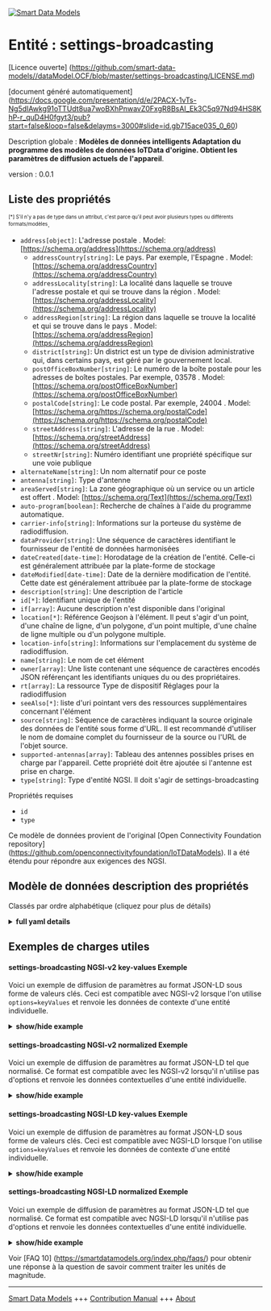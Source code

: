 <!-- 10-Header -->    
[![Smart Data Models](https://smartdatamodels.org/wp-content/uploads/2022/01/SmartDataModels_logo.png "Logo")](https://smartdatamodels.org)    
Entité : settings-broadcasting    
==============================<!-- /10-Header -->    
<!-- 15-License -->    
[Licence ouverte] (https://github.com/smart-data-models//dataModel.OCF/blob/master/settings-broadcasting/LICENSE.md)    
[document généré automatiquement] (https://docs.google.com/presentation/d/e/2PACX-1vTs-Ng5dIAwkg91oTTUdt8ua7woBXhPnwavZ0FxgR8BsAI_Ek3C5q97Nd94HS8KhP-r_quD4H0fgyt3/pub?start=false&loop=false&delayms=3000#slide=id.gb715ace035_0_60)    
<!-- /15-License -->    
<!-- 20-Description -->    
Description globale : **Modèles de données intelligents Adaptation du programme des modèles de données IoTData d'origine. Obtient les paramètres de diffusion actuels de l'appareil**.    
version : 0.0.1    
<!-- /20-Description -->    
<!-- 30-PropertiesList -->    
## Liste des propriétés    
<sup><sub>[*] S'il n'y a pas de type dans un attribut, c'est parce qu'il peut avoir plusieurs types ou différents formats/modèles</sub></sup>.    
- `address[object]`: L'adresse postale  . Model: [https://schema.org/address](https://schema.org/address)	- `addressCountry[string]`: Le pays. Par exemple, l'Espagne  . Model: [https://schema.org/addressCountry](https://schema.org/addressCountry)    
	- `addressLocality[string]`: La localité dans laquelle se trouve l'adresse postale et qui se trouve dans la région  . Model: [https://schema.org/addressLocality](https://schema.org/addressLocality)    
	- `addressRegion[string]`: La région dans laquelle se trouve la localité et qui se trouve dans le pays  . Model: [https://schema.org/addressRegion](https://schema.org/addressRegion)    
	- `district[string]`: Un district est un type de division administrative qui, dans certains pays, est géré par le gouvernement local.      
	- `postOfficeBoxNumber[string]`: Le numéro de la boîte postale pour les adresses de boîtes postales. Par exemple, 03578  . Model: [https://schema.org/postOfficeBoxNumber](https://schema.org/postOfficeBoxNumber)    
	- `postalCode[string]`: Le code postal. Par exemple, 24004  . Model: [https://schema.org/https://schema.org/postalCode](https://schema.org/https://schema.org/postalCode)    
	- `streetAddress[string]`: L'adresse de la rue  . Model: [https://schema.org/streetAddress](https://schema.org/streetAddress)    
	- `streetNr[string]`: Numéro identifiant une propriété spécifique sur une voie publique      
- `alternateName[string]`: Un nom alternatif pour ce poste  - `antenna[string]`: Type d'antenne  - `areaServed[string]`: La zone géographique où un service ou un article est offert  . Model: [https://schema.org/Text](https://schema.org/Text)- `auto-program[boolean]`: Recherche de chaînes à l'aide du programme automatique.  - `carrier-info[string]`: Informations sur la porteuse du système de radiodiffusion.  - `dataProvider[string]`: Une séquence de caractères identifiant le fournisseur de l'entité de données harmonisées  - `dateCreated[date-time]`: Horodatage de la création de l'entité. Celle-ci est généralement attribuée par la plate-forme de stockage  - `dateModified[date-time]`: Date de la dernière modification de l'entité. Cette date est généralement attribuée par la plate-forme de stockage  - `description[string]`: Une description de l'article  - `id[*]`: Identifiant unique de l'entité  - `if[array]`: Aucune description n'est disponible dans l'original  - `location[*]`: Référence Geojson à l'élément. Il peut s'agir d'un point, d'une chaîne de ligne, d'un polygone, d'un point multiple, d'une chaîne de ligne multiple ou d'un polygone multiple.  - `location-info[string]`: Informations sur l'emplacement du système de radiodiffusion.  - `name[string]`: Le nom de cet élément  - `owner[array]`: Une liste contenant une séquence de caractères encodés JSON référençant les identifiants uniques du ou des propriétaires.  - `rt[array]`: La ressource Type de dispositif Réglages pour la radiodiffusion  - `seeAlso[*]`: liste d'uri pointant vers des ressources supplémentaires concernant l'élément  - `source[string]`: Séquence de caractères indiquant la source originale des données de l'entité sous forme d'URL. Il est recommandé d'utiliser le nom de domaine complet du fournisseur de la source ou l'URL de l'objet source.  - `supported-antennas[array]`: Tableau des antennes possibles prises en charge par l'appareil. Cette propriété doit être ajoutée si l'antenne est prise en charge.  - `type[string]`: Type d'entité NGSI. Il doit s'agir de settings-broadcasting  <!-- /30-PropertiesList -->    
<!-- 35-RequiredProperties -->    
Propriétés requises    
- `id`  - `type`  <!-- /35-RequiredProperties -->    
<!-- 40-RequiredProperties -->    
Ce modèle de données provient de l'original [Open Connectivity Foundation repository] (https://github.com/openconnectivityfoundation/IoTDataModels). Il a été étendu pour répondre aux exigences des NGSI.    
<!-- /40-RequiredProperties -->    
<!-- 50-DataModelHeader -->    
## Modèle de données description des propriétés    
Classés par ordre alphabétique (cliquez pour plus de détails)    
<!-- /50-DataModelHeader -->    
<!-- 60-ModelYaml -->    
<details><summary><strong>full yaml details</strong></summary>      
```yaml    
settings-broadcasting:      
  description: Smart Data Models Program adaptation of the original IoTData data Models. Gets current device broadcasting settings.      
  properties:      
    address:      
      description: The mailing address      
      properties:      
        addressCountry:      
          description: 'The country. For example, Spain'      
          type: string      
          x-ngsi:      
            model: https://schema.org/addressCountry      
            type: Property      
        addressLocality:      
          description: 'The locality in which the street address is, and which is in the region'      
          type: string      
          x-ngsi:      
            model: https://schema.org/addressLocality      
            type: Property      
        addressRegion:      
          description: 'The region in which the locality is, and which is in the country'      
          type: string      
          x-ngsi:      
            model: https://schema.org/addressRegion      
            type: Property      
        district:      
          description: 'A district is a type of administrative division that, in some countries, is managed by the local government'      
          type: string      
          x-ngsi:      
            type: Property      
        postOfficeBoxNumber:      
          description: 'The post office box number for PO box addresses. For example, 03578'      
          type: string      
          x-ngsi:      
            model: https://schema.org/postOfficeBoxNumber      
            type: Property      
        postalCode:      
          description: 'The postal code. For example, 24004'      
          type: string      
          x-ngsi:      
            model: https://schema.org/https://schema.org/postalCode      
            type: Property      
        streetAddress:      
          description: The street address      
          type: string      
          x-ngsi:      
            model: https://schema.org/streetAddress      
            type: Property      
        streetNr:      
          description: Number identifying a specific property on a public street      
          type: string      
          x-ngsi:      
            type: Property      
      type: object      
      x-ngsi:      
        model: https://schema.org/address      
        type: Property      
    alternateName:      
      description: An alternative name for this item      
      type: string      
      x-ngsi:      
        type: Property      
    antenna:      
      description: Type of antenna      
      type: string      
      x-ngsi:      
        type: Property      
    areaServed:      
      description: The geographic area where a service or offered item is provided      
      type: string      
      x-ngsi:      
        model: https://schema.org/Text      
        type: Property      
    auto-program:      
      description: Scan for channels using Auto Program.      
      type: boolean      
      x-ngsi:      
        type: Property      
    carrier-info:      
      description: Carrier information of the broadcast system.      
      type: string      
      x-ngsi:      
        type: Property      
    dataProvider:      
      description: A sequence of characters identifying the provider of the harmonised data entity      
      type: string      
      x-ngsi:      
        type: Property      
    dateCreated:      
      description: Entity creation timestamp. This will usually be allocated by the storage platform      
      format: date-time      
      type: string      
      x-ngsi:      
        type: Property      
    dateModified:      
      description: Timestamp of the last modification of the entity. This will usually be allocated by the storage platform      
      format: date-time      
      type: string      
      x-ngsi:      
        type: Property      
    description:      
      description: A description of this item      
      type: string      
      x-ngsi:      
        type: Property      
    id:      
      anyOf:      
        - description: Identifier format of any NGSI entity      
          maxLength: 256      
          minLength: 1      
          pattern: ^[\w\-\.\{\}\$\+\*\[\]`|~^@!,:\\]+$      
          type: string      
          x-ngsi:      
            type: Property      
        - description: Identifier format of any NGSI entity      
          format: uri      
          type: string      
          x-ngsi:      
            type: Property      
      description: Unique identifier of the entity      
      x-ngsi:      
        type: Property      
    if:      
      description: No description is available in the original      
      items:      
        enum:      
          - oic.if.rw      
          - oic.if.baseline      
        type: string      
      minItems: 2      
      readOnly: true      
      type: array      
      uniqueItems: true      
      x-ngsi:      
        type: Property      
    location:      
      description: 'Geojson reference to the item. It can be Point, LineString, Polygon, MultiPoint, MultiLineString or MultiPolygon'      
      oneOf:      
        - description: Geojson reference to the item. Point      
          properties:      
            bbox:      
              items:      
                type: number      
              minItems: 4      
              type: array      
            coordinates:      
              items:      
                type: number      
              minItems: 2      
              type: array      
            type:      
              enum:      
                - Point      
              type: string      
          required:      
            - type      
            - coordinates      
          title: GeoJSON Point      
          type: object      
          x-ngsi:      
            type: GeoProperty      
        - description: Geojson reference to the item. LineString      
          properties:      
            bbox:      
              items:      
                type: number      
              minItems: 4      
              type: array      
            coordinates:      
              items:      
                items:      
                  type: number      
                minItems: 2      
                type: array      
              minItems: 2      
              type: array      
            type:      
              enum:      
                - LineString      
              type: string      
          required:      
            - type      
            - coordinates      
          title: GeoJSON LineString      
          type: object      
          x-ngsi:      
            type: GeoProperty      
        - description: Geojson reference to the item. Polygon      
          properties:      
            bbox:      
              items:      
                type: number      
              minItems: 4      
              type: array      
            coordinates:      
              items:      
                items:      
                  items:      
                    type: number      
                  minItems: 2      
                  type: array      
                minItems: 4      
                type: array      
              type: array      
            type:      
              enum:      
                - Polygon      
              type: string      
          required:      
            - type      
            - coordinates      
          title: GeoJSON Polygon      
          type: object      
          x-ngsi:      
            type: GeoProperty      
        - description: Geojson reference to the item. MultiPoint      
          properties:      
            bbox:      
              items:      
                type: number      
              minItems: 4      
              type: array      
            coordinates:      
              items:      
                items:      
                  type: number      
                minItems: 2      
                type: array      
              type: array      
            type:      
              enum:      
                - MultiPoint      
              type: string      
          required:      
            - type      
            - coordinates      
          title: GeoJSON MultiPoint      
          type: object      
          x-ngsi:      
            type: GeoProperty      
        - description: Geojson reference to the item. MultiLineString      
          properties:      
            bbox:      
              items:      
                type: number      
              minItems: 4      
              type: array      
            coordinates:      
              items:      
                items:      
                  items:      
                    type: number      
                  minItems: 2      
                  type: array      
                minItems: 2      
                type: array      
              type: array      
            type:      
              enum:      
                - MultiLineString      
              type: string      
          required:      
            - type      
            - coordinates      
          title: GeoJSON MultiLineString      
          type: object      
          x-ngsi:      
            type: GeoProperty      
        - description: Geojson reference to the item. MultiLineString      
          properties:      
            bbox:      
              items:      
                type: number      
              minItems: 4      
              type: array      
            coordinates:      
              items:      
                items:      
                  items:      
                    items:      
                      type: number      
                    minItems: 2      
                    type: array      
                  minItems: 4      
                  type: array      
                type: array      
              type: array      
            type:      
              enum:      
                - MultiPolygon      
              type: string      
          required:      
            - type      
            - coordinates      
          title: GeoJSON MultiPolygon      
          type: object      
          x-ngsi:      
            type: GeoProperty      
      x-ngsi:      
        type: GeoProperty      
    location-info:      
      description: Location information of the broadcast system.      
      type: string      
      x-ngsi:      
        type: Property      
    name:      
      description: The name of this item      
      type: string      
      x-ngsi:      
        type: Property      
    owner:      
      description: A List containing a JSON encoded sequence of characters referencing the unique Ids of the owner(s)      
      items:      
        anyOf:      
          - description: Identifier format of any NGSI entity      
            maxLength: 256      
            minLength: 1      
            pattern: ^[\w\-\.\{\}\$\+\*\[\]`|~^@!,:\\]+$      
            type: string      
            x-ngsi:      
              type: Property      
          - description: Identifier format of any NGSI entity      
            format: uri      
            type: string      
            x-ngsi:      
              type: Property      
        description: Unique identifier of the entity      
        x-ngsi:      
          type: Property      
      type: array      
      x-ngsi:      
        type: Property      
    rt:      
      description: The Resource Type of Device Settings for broadcasting      
      items:      
        enum:      
          - oic.r.settings.broadcasting      
        type: string      
      minItems: 1      
      readOnly: true      
      type: array      
      uniqueItems: true      
      x-ngsi:      
        type: Property      
    seeAlso:      
      description: list of uri pointing to additional resources about the item      
      oneOf:      
        - items:      
            format: uri      
            type: string      
          minItems: 1      
          type: array      
        - format: uri      
          type: string      
      x-ngsi:      
        type: Property      
    source:      
      description: 'A sequence of characters giving the original source of the entity data as a URL. Recommended to be the fully qualified domain name of the source provider, or the URL to the source object'      
      type: string      
      x-ngsi:      
        type: Property      
    supported-antennas:      
      description: The array of possible antennas the device supports. This property should be added if antenna is supported.      
      items:      
        type: string      
      minItems: 1      
      readOnly: true      
      type: array      
      x-ngsi:      
        type: Property      
    type:      
      description: NGSI entity type. It has to be settings-broadcasting      
      enum:      
        - settings-broadcasting      
      type: string      
      x-ngsi:      
        type: Property      
  required:      
    - id      
    - type      
  type: object      
  x-derived-from: https://github.com/OpenInterConnect/IoTDataModels/blob/master/settings-broadcastingResURI.swagger.json      
  x-disclaimer: 'Redistribution and use in source and binary forms, with or without modification, are permitted  provided that the license conditions are met. Copyleft (c) 2022 Contributors to Smart Data Models Program'      
  x-license-url: https://github.com/smart-data-models/dataModel.OCF/blob/master/settings-broadcasting/LICENSE.md      
  x-model-schema: https://smart-data-models.github.io/dataModel.IoTDataModels/settings-broadcasting/schema.json      
  x-model-tags: OCF      
  x-version: 0.0.1      
```    
</details>      
<!-- /60-ModelYaml -->    
<!-- 70-MiddleNotes -->    
<!-- /70-MiddleNotes -->    
<!-- 80-Examples -->    
## Exemples de charges utiles    
#### settings-broadcasting NGSI-v2 key-values Exemple    
Voici un exemple de diffusion de paramètres au format JSON-LD sous forme de valeurs clés. Ceci est compatible avec NGSI-v2 lorsque l'on utilise `options=keyValues` et renvoie les données de contexte d'une entité individuelle.    
<details><summary><strong>show/hide example</strong></summary>      
```json  
{  
  "id": "urn:ngsi-ld:settings-broadcasting:id:YWMD:14174205",  
  "dateCreated": "1981-06-24T23:59:36Z",  
  "dateModified": "1978-03-16T10:29:14Z",  
  "source": "Probably turn reach not north answer. Course occur easy give concern. Research someone lawyer situation pro",  
  "name": "Charge commercial development tough technology make often bit. Pick th",  
  "alternateName": "Yes create vo",  
  "description": "Structure smile nice goal. Pretty first here say sometimes.",  
  "dataProvider": "What challenge myself business something outside. Half hear any all relationship ",  
  "owner": [  
    "urn:ngsi-ld:settings-broadcasting:items:IYDV:67275654",  
    "urn:ngsi-ld:settings-broadcasting:items:NZOU:92414940"  
  ],  
  "seeAlso": [  
    "urn:ngsi-ld:settings-broadcasting:items:QQFK:04713049"  
  ],  
  "location": {  
    "type": "Point",  
    "coordinates": [  
      20.587973,  
      69.82222  
    ]  
  },  
  "address": {  
    "streetAddress": "Tree set environm",  
    "addressLocality": "Miss home respond family start environmental population. Scientist mention compare north when personal. Defense successful",  
    "addressRegion": "Focus themselves outside provide card chair report. Machine art data guess summer se",  
    "addressCountry": "Main glass day expect move western. Win machine suddenly professor expect. Affect present cold president how. Responsibility nat",  
    "postalCode": "Tend political card visit. Up behavior federal fall million history not market.",  
    "postOfficeBoxNumber": "State partner door market wide yourself. Line development money buy check include likely serious. Know security stop field tend police.",  
    "streetNr": "Dream some now eye recognize democratic production. Plan need think relationship. Rather culture continue family everyone society writer nothing. Those rather role bad.",  
    "district": "Year mean TV huge whose. Consid"  
  },  
  "areaServed": "Gun good deep them. Here you police tough public economic friend.",  
  "rt": [  
    "oic.r.settings.broadcasting"  
  ],  
  "if": [  
    "oic.if.baseline",  
    "oic.if.rw"  
  ],  
  "antenna": "The billion",  
  "supported-antennas": [  
    "Scene money move that south beyond. Up candidate up test. Around imagine quite commercial minute."  
  ],  
  "location-info": "Poor kid dream be street ed",  
  "carrier-info": "Art when prove discuss medical blood",  
  "auto-program": true,  
  "type": "settings-broadcasting"  
}  
```  
</details>    
#### settings-broadcasting NGSI-v2 normalized Exemple    
Voici un exemple de diffusion de paramètres au format JSON-LD tel que normalisé. Ce format est compatible avec les NGSI-v2 lorsqu'il n'utilise pas d'options et renvoie les données contextuelles d'une entité individuelle.    
<details><summary><strong>show/hide example</strong></summary>      
```json  
{  
  "id": "urn:ngsi-ld:settings-broadcasting:id:YWMD:14174205",  
  "dateCreated": {  
    "type": "DateTime",  
    "value": "1981-06-24T23:59:36Z"  
  },  
  "dateModified": {  
    "type": "DateTime",  
    "value": "1978-03-16T10:29:14Z"  
  },  
  "source": {  
    "type": "Text",  
    "value": "Probably turn reach not north answer. Course occur easy give concern. Research someone lawyer situation pro"  
  },  
  "name": {  
    "type": "Text",  
    "value": "Charge commercial development tough technology make often bit. Pick th"  
  },  
  "alternateName": {  
    "type": "Text",  
    "value": "Yes create vo"  
  },  
  "description": {  
    "type": "Text",  
    "value": "Structure smile nice goal. Pretty first here say sometimes."  
  },  
  "dataProvider": {  
    "type": "Text",  
    "value": "What challenge myself business something outside. Half hear any all relationship "  
  },  
  "owner": {  
    "type": "StructuredValue",  
    "value": [  
      "urn:ngsi-ld:settings-broadcasting:items:IYDV:67275654",  
      "urn:ngsi-ld:settings-broadcasting:items:NZOU:92414940"  
    ]  
  },  
  "seeAlso": {  
    "type": "StructuredValue",  
    "value": [  
      "urn:ngsi-ld:settings-broadcasting:items:QQFK:04713049"  
    ]  
  },  
  "location": {  
    "type": "geo:json",  
    "value": {  
      "type": "Point",  
      "coordinates": [  
        20.587973,  
        69.82222  
      ]  
    }  
  },  
  "address": {  
    "type": "StructuredValue",  
    "value": {  
      "streetAddress": "Tree set environm",  
      "addressLocality": "Miss home respond family start environmental population. Scientist mention compare north when personal. Defense successful",  
      "addressRegion": "Focus themselves outside provide card chair report. Machine art data guess summer se",  
      "addressCountry": "Main glass day expect move western. Win machine suddenly professor expect. Affect present cold president how. Responsibility nat",  
      "postalCode": "Tend political card visit. Up behavior federal fall million history not market.",  
      "postOfficeBoxNumber": "State partner door market wide yourself. Line development money buy check include likely serious. Know security stop field tend police.",  
      "streetNr": "Dream some now eye recognize democratic production. Plan need think relationship. Rather culture continue family everyone society writer nothing. Those rather role bad.",  
      "district": "Year mean TV huge whose. Consid"  
    }  
  },  
  "areaServed": {  
    "type": "Text",  
    "value": "Gun good deep them. Here you police tough public economic friend."  
  },  
  "rt": {  
    "type": "StructuredValue",  
    "value": [  
      "oic.r.settings.broadcasting"  
    ]  
  },  
  "if": {  
    "type": "StructuredValue",  
    "value": [  
      "oic.if.baseline",  
      "oic.if.rw"  
    ]  
  },  
  "antenna": {  
    "type": "Text",  
    "value": "The billion"  
  },  
  "supported-antennas": {  
    "type": "StructuredValue",  
    "value": [  
      "Scene money move that south beyond. Up candidate up test. Around imagine quite commercial minute."  
    ]  
  },  
  "location-info": {  
    "type": "Text",  
    "value": "Poor kid dream be street ed"  
  },  
  "carrier-info": {  
    "type": "Text",  
    "value": "Art when prove discuss medical blood"  
  },  
  "auto-program": {  
    "type": "Boolean",  
    "value": true  
  },  
  "type": "settings-broadcasting"  
}  
```  
</details>    
#### settings-broadcasting NGSI-LD key-values Exemple    
Voici un exemple de diffusion de paramètres au format JSON-LD sous forme de valeurs clés. Ceci est compatible avec NGSI-LD lorsque l'on utilise `options=keyValues` et renvoie les données de contexte d'une entité individuelle.    
<details><summary><strong>show/hide example</strong></summary>      
```json  
{  
  "id": "urn:ngsi-ld:settings-broadcasting:id:YWMD:14174205",  
  "dateCreated": "1981-06-24T23:59:36Z",  
  "dateModified": "1978-03-16T10:29:14Z",  
  "source": "Probably turn reach not north answer. Course occur easy give concern. Research someone lawyer situation pro",  
  "name": "Charge commercial development tough technology make often bit. Pick th",  
  "alternateName": "Yes create vo",  
  "description": "Structure smile nice goal. Pretty first here say sometimes.",  
  "dataProvider": "What challenge myself business something outside. Half hear any all relationship ",  
  "owner": [  
    "urn:ngsi-ld:settings-broadcasting:items:IYDV:67275654",  
    "urn:ngsi-ld:settings-broadcasting:items:NZOU:92414940"  
  ],  
  "seeAlso": [  
    "urn:ngsi-ld:settings-broadcasting:items:QQFK:04713049"  
  ],  
  "location": {  
    "type": "Point",  
    "coordinates": [  
      20.587973,  
      69.82222  
    ]  
  },  
  "address": {  
    "streetAddress": "Tree set environm",  
    "addressLocality": "Miss home respond family start environmental population. Scientist mention compare north when personal. Defense successful",  
    "addressRegion": "Focus themselves outside provide card chair report. Machine art data guess summer se",  
    "addressCountry": "Main glass day expect move western. Win machine suddenly professor expect. Affect present cold president how. Responsibility nat",  
    "postalCode": "Tend political card visit. Up behavior federal fall million history not market.",  
    "postOfficeBoxNumber": "State partner door market wide yourself. Line development money buy check include likely serious. Know security stop field tend police.",  
    "streetNr": "Dream some now eye recognize democratic production. Plan need think relationship. Rather culture continue family everyone society writer nothing. Those rather role bad.",  
    "district": "Year mean TV huge whose. Consid"  
  },  
  "areaServed": "Gun good deep them. Here you police tough public economic friend.",  
  "rt": [  
    "oic.r.settings.broadcasting"  
  ],  
  "if": [  
    "oic.if.baseline",  
    "oic.if.rw"  
  ],  
  "antenna": "The billion",  
  "supported-antennas": [  
    "Scene money move that south beyond. Up candidate up test. Around imagine quite commercial minute."  
  ],  
  "location-info": "Poor kid dream be street ed",  
  "carrier-info": "Art when prove discuss medical blood",  
  "auto-program": true,  
  "type": "settings-broadcasting",  
  "@context": [  
    "https://smartdatamodels.org/context.jsonld"  
  ]  
}  
```  
</details>    
#### settings-broadcasting NGSI-LD normalized Exemple    
Voici un exemple de diffusion de paramètres au format JSON-LD tel que normalisé. Ce format est compatible avec NGSI-LD lorsqu'il n'utilise pas d'options et renvoie les données contextuelles d'une entité individuelle.    
<details><summary><strong>show/hide example</strong></summary>      
```json  
{  
    "id": "urn:ngsi-ld:settings-broadcasting:id:YWMD:14174205",  
    "dateCreated": {  
        "type": "Property",  
        "value": {  
            "@type": "DateTime",  
            "@value": "1981-06-24T23:59:36Z"  
        }  
    },  
    "dateModified": {  
        "type": "Property",  
        "value": {  
            "@type": "DateTime",  
            "@value": "1978-03-16T10:29:14Z"  
        }  
    },  
    "source": {  
        "type": "Property",  
        "value": "Probably turn reach not north answer. Course occur easy give concern. Research someone lawyer situation pro"  
    },  
    "name": {  
        "type": "Property",  
        "value": "Charge commercial development tough technology make often bit. Pick th"  
    },  
    "alternateName": {  
        "type": "Property",  
        "value": "Yes create vo"  
    },  
    "description": {  
        "type": "Property",  
        "value": "Structure smile nice goal. Pretty first here say sometimes."  
    },  
    "dataProvider": {  
        "type": "Property",  
        "value": "What challenge myself business something outside. Half hear any all relationship "  
    },  
    "owner": {  
        "type": "Property",  
        "value": [  
            "urn:ngsi-ld:settings-broadcasting:items:IYDV:67275654",  
            "urn:ngsi-ld:settings-broadcasting:items:NZOU:92414940"  
        ]  
    },  
    "seeAlso": {  
        "type": "Property",  
        "value": [  
            "urn:ngsi-ld:settings-broadcasting:items:QQFK:04713049"  
        ]  
    },  
    "location": {  
        "type": "GeoProperty",  
        "value": {  
            "type": "Point",  
            "coordinates": [  
                20.587973,  
                69.82222  
            ]  
        }  
    },  
    "address": {  
        "type": "Property",  
        "value": {  
            "streetAddress": "Tree set environm",  
            "addressLocality": "Miss home respond family start environmental population. Scientist mention compare north when personal. Defense successful",  
            "addressRegion": "Focus themselves outside provide card chair report. Machine art data guess summer se",  
            "addressCountry": "Main glass day expect move western. Win machine suddenly professor expect. Affect present cold president how. Responsibility nat",  
            "postalCode": "Tend political card visit. Up behavior federal fall million history not market.",  
            "postOfficeBoxNumber": "State partner door market wide yourself. Line development money buy check include likely serious. Know security stop field tend police.",  
            "streetNr": "Dream some now eye recognize democratic production. Plan need think relationship. Rather culture continue family everyone society writer nothing. Those rather role bad.",  
            "district": "Year mean TV huge whose. Consid"  
        }  
    },  
    "areaServed": {  
        "type": "Property",  
        "value": "Gun good deep them. Here you police tough public economic friend."  
    },  
    "rt": {  
        "type": "Property",  
        "value": [  
            "oic.r.settings.broadcasting"  
        ]  
    },  
    "if": {  
        "type": "Property",  
        "value": [  
            "oic.if.baseline",  
            "oic.if.rw"  
        ]  
    },  
    "antenna": {  
        "type": "Property",  
        "value": "The billion"  
    },  
    "supported-antennas": {  
        "type": "Property",  
        "value": [  
            "Scene money move that south beyond. Up candidate up test. Around imagine quite commercial minute."  
        ]  
    },  
    "location-info": {  
        "type": "Property",  
        "value": "Poor kid dream be street ed"  
    },  
    "carrier-info": {  
        "type": "Property",  
        "value": "Art when prove discuss medical blood"  
    },  
    "auto-program": {  
        "type": "Property",  
        "value": true  
    },  
    "type": "settings-broadcasting",  
    "@context": [  
        "https://smartdatamodels.org/context.jsonld"  
    ]  
}  
```  
</details><!-- /80-Examples -->    
<!-- 90-FooterNotes -->    
<!-- /90-FooterNotes -->    
<!-- 95-Units -->    
Voir [FAQ 10] (https://smartdatamodels.org/index.php/faqs/) pour obtenir une réponse à la question de savoir comment traiter les unités de magnitude.    
<!-- /95-Units -->    
<!-- 97-LastFooter -->    
---    
[Smart Data Models](https://smartdatamodels.org) +++ [Contribution Manual](https://bit.ly/contribution_manual) +++ [About](https://bit.ly/Introduction_SDM)<!-- /97-LastFooter -->    
